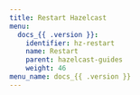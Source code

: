 ```yaml
---
title: Restart Hazelcast
menu:
  docs_{{ .version }}:
    identifier: hz-restart
    name: Restart
    parent: hazelcast-guides
    weight: 46
menu_name: docs_{{ .version }}
---
```

